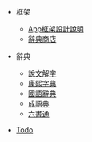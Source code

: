 
* 框架
    * [App框架設計說明](/app/app-framework/main.md)
    * [辭典商店](/app/app-framework/dict-store.md)
* 辭典
    * [說文解字](/app/dict/shuowenjiezi.md)
    * [康熙字典](/app/dict/kangxizidian.md)
    * [國語辭典](/app/dict/guoyucidian.md)
    * [成語典](/app/dict/chengyudian.md)
    * [六書通](/app/dict/liushutong.md)

* [Todo](/app/todo.md)